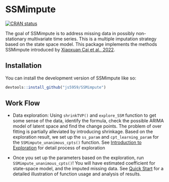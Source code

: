 
<!-- README.md is generated from README.Rmd. Please edit that file -->

# SSMimpute

<!-- badges: start -->

[![CRAN
status](https://www.r-pkg.org/badges/version/SSMimpute)](https://CRAN.R-project.org/package=SSMimpute)
<!-- badges: end -->

The goal of SSMimpute is to address missing data in possibly
non-stationary multivariate time series. This is a multiple imputation
strategy based on the state space model. This package implements the
methods SSMimpute introduced by [Xiaoxuan Cai et al.,
2022](https://arxiv.org/pdf/2206.14343.pdf).

## Installation

You can install the development version of SSMimpute like so:

``` r
devtools::install_github("js5959/SSMimpute")
```

## Work Flow

- Data exploration: Using `shrinkTVP()` and `explore_SSM` function to
  get some sense of the data, identify the formula, check the possible
  ARIMA model of latent space and find the change points. The problem of
  over fitting is partially alleviated by introducing shrinkage. Based
  on the exploration result, we set up the `ss_param` and
  `cpt_learning_param` for the `SSMimpute_unanimous_cpts()` function.
  See [Introduction to Exploration]() for detail process of exploration

- Once you set up the parameters based on the exploration, run
  `SSMimpute_unanimous_cpts()`! You will have estimated coefficient for
  state-space model, and the imputed missing data. See [Quick Start]()
  for a detailed illustration of function usage and analysis of results.
